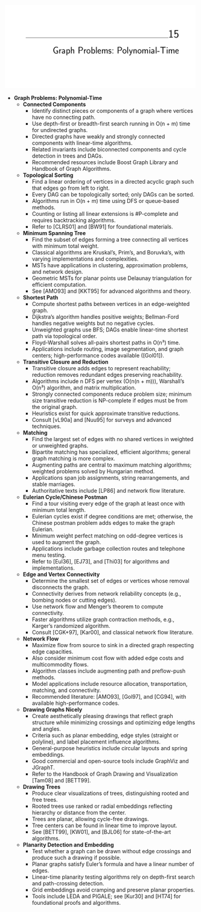 ![ADM-ch15-graphs-polynomial-time](ADM-ch15-graphs-polynomial-time.best.png)

- **Graph Problems: Polynomial-Time**
  - **Connected Components**
    - Identify distinct pieces or components of a graph where vertices have no connecting path.
    - Use depth-first or breadth-first search running in O(n + m) time for undirected graphs.
    - Directed graphs have weakly and strongly connected components with linear-time algorithms.
    - Related invariants include biconnected components and cycle detection in trees and DAGs.
    - Recommended resources include Boost Graph Library and Handbook of Graph Algorithms.
  - **Topological Sorting**
    - Find a linear ordering of vertices in a directed acyclic graph such that edges go from left to right.
    - Every DAG can be topologically sorted; only DAGs can be sorted.
    - Algorithms run in O(n + m) time using DFS or queue-based methods.
    - Counting or listing all linear extensions is #P-complete and requires backtracking algorithms.
    - Refer to [CLRS01] and [BW91] for foundational materials.
  - **Minimum Spanning Tree**
    - Find the subset of edges forming a tree connecting all vertices with minimum total weight.
    - Classical algorithms are Kruskal’s, Prim’s, and Boruvka’s, with varying implementations and complexities.
    - MSTs have applications in clustering, approximation problems, and network design.
    - Geometric MSTs for planar points use Delaunay triangulation for efficient computation.
    - See [AMO93] and [KKT95] for advanced algorithms and theory.
  - **Shortest Path**
    - Compute shortest paths between vertices in an edge-weighted graph.
    - Dijkstra’s algorithm handles positive weights; Bellman-Ford handles negative weights but no negative cycles.
    - Unweighted graphs use BFS; DAGs enable linear-time shortest path via topological order.
    - Floyd-Warshall solves all-pairs shortest paths in O(n³) time.
    - Applications include routing, image segmentation, and graph centers; high-performance codes available ([Gol01]).
  - **Transitive Closure and Reduction**
    - Transitive closure adds edges to represent reachability; reduction removes redundant edges preserving reachability.
    - Algorithms include n DFS per vertex (O(n(n + m))), Warshall’s O(n³) algorithm, and matrix multiplication.
    - Strongly connected components reduce problem size; minimum size transitive reduction is NP-complete if edges must be from the original graph.
    - Heuristics exist for quick approximate transitive reductions.
    - Consult [vL90a] and [Nuu95] for surveys and advanced techniques.
  - **Matching**
    - Find the largest set of edges with no shared vertices in weighted or unweighted graphs.
    - Bipartite matching has specialized, efficient algorithms; general graph matching is more complex.
    - Augmenting paths are central to maximum matching algorithms; weighted problems solved by Hungarian method.
    - Applications span job assignments, string rearrangements, and stable marriages.
    - Authoritative texts include [LP86] and network flow literature.
  - **Eulerian Cycle/Chinese Postman**
    - Find a tour visiting every edge of the graph at least once with minimum total length.
    - Eulerian cycles exist if degree conditions are met; otherwise, the Chinese postman problem adds edges to make the graph Eulerian.
    - Minimum weight perfect matching on odd-degree vertices is used to augment the graph.
    - Applications include garbage collection routes and telephone menu testing.
    - Refer to [Eul36], [EJ73], and [Thi03] for algorithms and implementations.
  - **Edge and Vertex Connectivity**
    - Determine the smallest set of edges or vertices whose removal disconnects the graph.
    - Connectivity derives from network reliability concepts (e.g., bombing nodes or cutting edges).
    - Use network flow and Menger’s theorem to compute connectivity.
    - Faster algorithms utilize graph contraction methods, e.g., Karger’s randomized algorithm.
    - Consult [CGK+97], [Kar00], and classical network flow literature.
  - **Network Flow**
    - Maximize flow from source to sink in a directed graph respecting edge capacities.
    - Also consider minimum cost flow with added edge costs and multicommodity flows.
    - Algorithm classes include augmenting path and preflow-push methods.
    - Model applications include resource allocation, transportation, matching, and connectivity.
    - Recommended literature: [AMO93], [Gol97], and [CG94], with available high-performance codes.
  - **Drawing Graphs Nicely**
    - Create aesthetically pleasing drawings that reflect graph structure while minimizing crossings and optimizing edge lengths and angles.
    - Criteria such as planar embedding, edge styles (straight or polyline), and label placement influence algorithms.
    - General-purpose heuristics include circular layouts and spring embeddings.
    - Good commercial and open-source tools include GraphViz and JGraphT.
    - Refer to the Handbook of Graph Drawing and Visualization [Tam08] and [BETT99].
  - **Drawing Trees**
    - Produce clear visualizations of trees, distinguishing rooted and free trees.
    - Rooted trees use ranked or radial embeddings reflecting hierarchy or distance from the center.
    - Trees are planar, allowing cycle-free drawings.
    - Tree centers can be found in linear time to improve layout.
    - See [BETT99], [KW01], and [BJL06] for state-of-the-art algorithms.
  - **Planarity Detection and Embedding**
    - Test whether a graph can be drawn without edge crossings and produce such a drawing if possible.
    - Planar graphs satisfy Euler’s formula and have a linear number of edges.
    - Linear-time planarity testing algorithms rely on depth-first search and path-crossing detection.
    - Grid embeddings avoid cramping and preserve planar properties.
    - Tools include LEDA and PIGALE; see [Kur30] and [HT74] for foundational proofs and algorithms.
